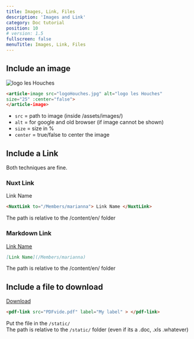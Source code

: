 ```yaml
---
title: Images, Link, Files
description: 'Images and Link'
category: Doc tutorial
position: 10
# version: 1.5
fullscreen: false
menuTitle: Images, Link, Files
---
```


## Include an image
<img src="/logoHouches.jpg" alt="logo les Houches">
<article-image src="logoHouches.jpg" alt="logo les Houches" size="25" :center="false"></article-image>

```html
<article-image src="logoHouches.jpg" alt="logo les Houches" 
size="25" :center="false">
</article-image>
```

- ```src``` = path to image (inside /assets/images/)
- ```alt``` = for google and old browser (if image cannot be shown)
- ```size``` = size in %
- ```center``` = true/false to center the image

## Include a Link
Both techniques are fine.

### Nuxt Link
<NuxtLink to="/Members/marianna"> Link Name </NuxtLink>

```html
<NuxtLink to="/Members/marianna"> Link Name </NuxtLink>
```

The path is relative to the /content/en/ folder


### Markdown Link

[Link Name](/Members/marianna)

```md
[Link Name](/Members/marianna)
```
The path is relative to the /content/en/ folder


## Include a file to download

<pdf-link src="PDFvide.pdf" label="My label" > </pdf-link>

<a href="/pdf/PDFvide.pdf" download="">Download</a>

```md
<pdf-link src="PDFvide.pdf" label="My label" > </pdf-link>
```
Put the file in the ```/static/``` \
The path is relative to the ```/static/``` folder (even if its a .doc, .xls .whatever)



